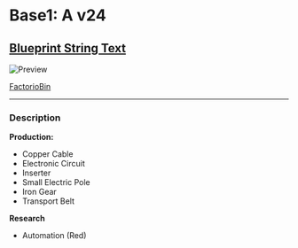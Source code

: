 # Base1: A v24

## [Blueprint String Text](https://factoriobin.com/static/cdn/forever/post/w/y/e/wyeihC1N/0/v0/blueprint-30832958756172e5.txt)

![Preview](https://factoriobin.com/static/cdn/forever/post/w/y/e/wyeihC1N/0/v0/render-84437b363fe1feaa.jpg)

[FactorioBin](https://factoriobin.com/post/wyeihC1N)

-----

### Description
**Production:**
- Copper Cable
- Electronic Circuit
- Inserter
- Small Electric Pole
- Iron Gear
- Transport Belt

**Research**
- Automation (Red)
